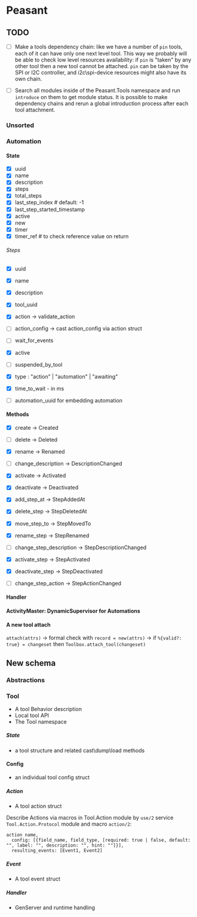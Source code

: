 # Peasant

## TODO

- [ ] Make a tools dependency chain: like we have a number of `pin` tools, each of it can have only one next level tool. This way we probably will be able to check low level resources availability: if `pin` is "taken" by any other tool then a new tool cannot be attached. `pin` can be taken by the SPI or I2C controller, and i2c\spi-device resources might also have its own chain.
- [ ] Search all modules inside of the Peasant.Tools namespace and run `introduce` on them to get module status. It is possible to make dependency chains and rerun a global introduction process after each tool attachment.



### Unsorted

### Automation

#### State
- [X] uuid
- [X] name
- [X] description
- [X] steps
- [X] total_steps
- [X] last_step_index # default: -1
- [X] last_step_started_timestamp
- [X] active
- [X] new
- [X] timer
- [X] timer_ref # to check reference value on return

###### Steps
- [X] uuid
- [X] name
- [X] description
- [X] tool_uuid
- [X] action -> validate_action
- [ ] action_config -> cast action_config via action struct
- [ ] wait_for_events
- [X] active
- [ ] suspended_by_tool
- [X] type : "action" | "automation" | "awaiting"
- [X] time_to_wait - in ms
- [ ] automation_uuid for embedding automation


#### Methods
- [X] create -> Created
- [ ] delete -> Deleted
- [X] rename -> Renamed
- [ ] change_description -> DescriptionChanged
- [X] activate -> Activated
- [X] deactivate -> Deactivated

- [X] add_step_at -> StepAddedAt
- [X] delete_step -> StepDeletedAt
- [X] move_step_to -> StepMovedTo
- [X] rename_step -> StepRenamed
- [ ] change_step_description -> StepDescriptionChanged
- [X] activate_step -> StepActivated
- [X] deactivate_step -> StepDeactivated
- [ ] change_step_action -> StepActionChanged

#### Handler

#### ActivityMaster: DynamicSupervisor for Automations

#### A new tool attach
`attach(attrs)` ->
formal check with `record = new(attrs)` ->
if `%{valid?: true} = changeset` then `Toolbox.attach_tool(changeset)`


## New schema

### Abstractions

### Tool
- A tool Behavior description
- Local tool API
- The Tool namespace

##### State
- a tool structure and related cast\dump\load methods

#### Config
- an individual tool config struct

##### Action
- A tool action struct

Describe Actions via macros in Tool.Action module by `use/2` service `Tool.Action.Protocol` module and macro `action/2`:
```
action name, 
  config: [{field_name, field_type, [required: true | false, default: "", label: "", description: "", hint: ""]}],
  resulting_events: [Event1, Event2]
```

##### Event
- A tool event struct

##### Handler
- GenServer and runtime handling